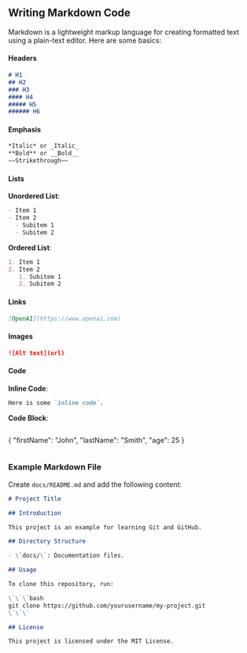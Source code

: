 ## Writing Markdown Code

Markdown is a lightweight markup language for creating formatted text using a plain-text editor. Here are some basics:

#### Headers
```markdown
# H1
## H2
### H3
#### H4
##### H5
###### H6
```

#### Emphasis
```markdown
*Italic* or _Italic_
**Bold** or __Bold__
~~Strikethrough~~
```

#### Lists
**Unordered List**:
```markdown
- Item 1
- Item 2
  - Subitem 1
  - Subitem 2
```

**Ordered List**:
```markdown
1. Item 1
2. Item 2
   1. Subitem 1
   2. Subitem 2
```

#### Links
```markdown
[OpenAI](https://www.openai.com)
```

#### Images
```markdown
![Alt text](url)
```

#### Code
**Inline Code**:
```markdown
Here is some `inline code`.
```

**Code Block**:
```markdown
```
{
  "firstName": "John",
  "lastName": "Smith",
  "age": 25
}
```
```

### Example Markdown File

Create `docs/README.md` and add the following content:

```markdown
# Project Title

## Introduction

This project is an example for learning Git and GitHub.

## Directory Structure

- \`docs/\`: Documentation files.

## Usage

To clone this repository, run:

\`\`\`bash
git clone https://github.com/yourusername/my-project.git
\`\`\`

## License

This project is licensed under the MIT License.
```